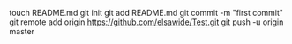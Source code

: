 touch README.md
git init
git add README.md
git commit -m "first commit"
git remote add origin https://github.com/elsawide/Test.git
git push -u origin master
